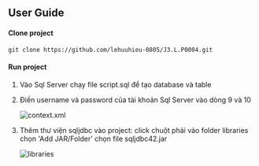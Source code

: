 ## User Guide

#### Clone project

```
git clone https://github.com/lehuuhieu-0805/J3.L.P0004.git
```

#### Run project

1. Vào Sql Server chạy file script.sql để tạo database và table
2. Điền username và password của tài khoản Sql Server vào dòng 9 và 10

   ![context.xml](https://drive.google.com/uc?export=view&id=1gKZ0uMK-uuofHJxioXnDIYkII0RpTB9G)

3. Thêm thư viện sqljdbc vào project: click chuột phải vào folder libraries chọn 'Add JAR/Folder' chọn file sqljdbc42.jar

   ![libraries](https://drive.google.com/uc?export=view&id=1YsvGt-fP_HVxli3zhDVkC5p8eOvviL4J)
